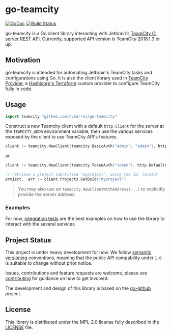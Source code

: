 # go-teamcity #

[![GoDoc](https://godoc.org/github.com/cvbarros/go-teamcity/github?status.svg)](https://godoc.org/github.com/cvbarros/go-teamcity) [![Build Status](https://travis-ci.org/cvbarros/go-teamcity.svg?branch=master)](https://travis-ci.org/cvbarros/go-teamcity)

go-teamcity is a Go client library interacting with Jetbrain's [TeamCity CI server REST API](https://confluence.jetbrains.com/display/TCD10/REST+API).
Currently, supported API version is TeamCity 2018.1.3 or up.

## Motivation ##
go-teamcity is intended for automating Jetbrain's TeamCity tasks and configurations using Go.
It is also the client library used in [TeamCity Provider](https://github.com/cvbarros/terraform-provider-teamcity), a [Hashicorp's Terraform](https://www.terraform.io) custom provider to configure TeamCity fully in code.

## Usage ##

```go
import teamcity "github.com/cvbarros/go-teamcity"
```

Construct a new Teamcity client with a default `http.Client` for the server at the `TEAMCITY_ADDR` environment variable, then use the various services exposed by the client to use TeamCity API's features.

```go
client := teamcity.NewClient(teamcity.BasicAuth("admin", "admin"), http.DefaultClient)
```
or
```go
client := teamcity.NewClient(teamcity.TokenAuth("token"), http.DefaultClient)
``` 
```go
// retrieve a project identified 'myproject', using the id: locator
project,  err := client.Projects.GetById("myproject")
```

> You may also use an `teamcity.NewClientWithAddress(...)` to explicitly provide the server address.

### Examples ###

For now, [integration tests](https://github.com/cvbarros/go-teamcity/search?q=filename%3A*_test.go&unscoped_q=filename%3A*_test.go) are the best examples on how to use the library to interact with the several services.

## Project Status ##

This project is under heavy development for now. We follow [semantic versioning](https://semver.org) conventions, meaning that the public API compability under `1.0` is suitable to change without prior notice.

Issues, contributions and feature requests are welcome, please see [contributing](CONTRIBUTING.MD) for guidance on how to get involved.

The development and design of this library is based on the [go-github](https://github.com/google/go-github) project.

## License ##

This library is distributed under the MPL-2.0 license fully described in the [LICENSE](./LICENSE) file.
